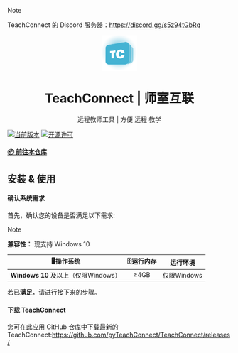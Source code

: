> [!NOTE]
> TeachConnect 的 Discord 服务器：https://discord.gg/s5z94tGbRq

<p align="center">
  <img width="16%" align="center" src="assets/favicon.png" alt="favicon">
</p>
  <h1 align="center">
  TeachConnect | 师室互联
</h1>


<p align="center">
 远程教师工具 | 方便 远程 教学
</p>

[![当前版本](https://img.shields.io/github/v/release/pyteachconnect/teachconnect?style=for-the-badge&color=purple&label=%E5%BD%93%E5%89%8D%E7%89%88%E6%9C%AC)](https://github.com/pyTeachConnect/TeachConnect/releases/tag/Beta-0.3.0)
[![开源许可](https://img.shields.io/badge/license-GPLv3-blue.svg?label=开源许可证&style=for-the-badge)](https://github.com/RinLit-233-shiroko/Class-Widgets)


#### [📦 前往本仓库](https://github.com/pyTeachConnect/TeachConnect)

</div>

## 安装 & 使用

#### 确认系统需求
首先，确认您的设备是否满足以下需求:

> [!NOTE]
> **兼容性：** 现支持 Windows 10

| **🖥操作系统** | **🗄运行内存** | **运行环境** |
| :-----: | :-----: | :------: |
| **Windows 10** 及以上（仅限Windows） | ≥4GB | 仅限Windows |

若已**满足**，请进行接下来的步骤。

#### 下载 TeachConnect
您可在此应用 GitHub 仓库中下载最新的 TeachConnect:https://github.com/pyTeachConnect/TeachConnect/releases/
